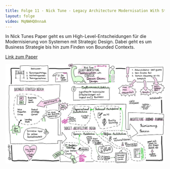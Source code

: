 ```yaml
---
title: Folge 11 - Nick Tune - Legacy Architecture Modernisation With Strategic Domain-Driven Design
layout: folge
video: MqNWHQ0nnaA
---
```


In Nick Tunes Paper geht es um High-Level-Entscheidungen für die
Modernisierung von Systemen mit Strategic Design. Dabei geht es um
Business Strategie bis hin zum Finden von Bounded Contexts.

[Link zum Paper](http://www.ogqcorp.com/nick-tune-tech-strategy-blog/legacy-architecture-modernisation-with-strategic-domain-driven-design-3e7c05bb383f)

![Sketchnote](folge11.jpg "Sketchnote")
